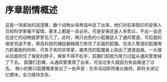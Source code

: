 # 序章剧情概述
这是一场紧张的追逐赛，数个动物从培养皿中逃了出来。他们对前来阻拦的安保人员和科学家毫不留情，基本上都是一击必杀。可是安保还是人多势众，不出一会还在逃亡的动物就寥寥无几了。此时，两只白色的小狐狸逃入了通风管道，可后面的保安穷追不舍，用高科技的捕捉器械用力夹住了后面的狐狸。先进入管道的狐狸用力抓着她的同伴，可夹子夹的非常紧，被夹住的狐狸身上刮出了道道血痕。一头狼从后面咬住了保安的脖子，保安不得不松手，狐狸们却因为用力过猛从通风管里掉了下去。
狐狸们忍痛，从通风管里爬了出来，可没过多久就因为失血昏迷了过去。
稍小的那只狐狸嘴里冒出了一些声音：生命活动即将难以维持，即将关闭记忆模块，全力维持生存。
